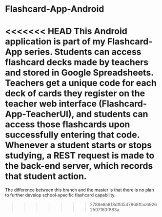 # Flashcard-App-Android

<<<<<<< HEAD
This Android application is part of my Flashcard-App series. Students can access flashcard decks made by teachers and stored in Google Spreadsheets. Teachers get a unique code for each deck of cards they register on the teacher web interface (Flashcard-App-TeacherUI), and students can access those flashcards upon successfully entering that code. Whenever a student starts or stops studying, a REST request is made to the back-end server, which records that student action.
=======
The difference between this branch and the master is that there is no plan to further develop school-specific flashcard capability.
>>>>>>> 2788e9a818dffd547868ffac69262507163f883a
